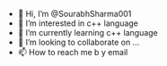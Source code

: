 - 👋 Hi, I’m @SourabhSharma001
- 👀 I’m interested in c++ language
- 🌱 I’m currently learning c++ language
- 💞️ I’m looking to collaborate on ...
- 📫 How to reach me b y email

<!---
SourabhSharma001/SourabhSharma001 is a ✨ special ✨ repository because its `README.md` (this file) appears on your GitHub profile.
You can click the Preview link to take a look at your changes.
--->
